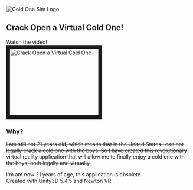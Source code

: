 ![Cold One Sim Logo](http://dmitrix.com/res/coldone.png)

## Crack Open a Virtual Cold One!
 Watch the video!  
 <a href="http://www.youtube.com/watch?feature=player_embedded&v=yQL-FdYDNPI
" target="_blank"><img src="http://img.youtube.com/vi/yQL-FdYDNPI/0.jpg" 
alt="Crack Open a Virtual Cold One" width="240" height="180" border="10" /></a>
 
### Why?
~~I am still not 21 years old, which means that in the United States I can not legally crack a cold one with the boys. So I have created this revolutionary virtual reality application that will allow me to finally enjoy a cold one with the boys, both legally and virtually.~~



I'm am now 21 years of age, this application is obsolete.  
Created with Unity3D 5.4.5 and Newton VR
